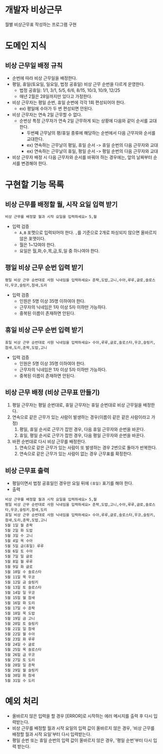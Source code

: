 # 개발자 비상근무

월별 비상근무표 작성하는 프로그램 구현

# 도메인 지식

## 비상 근무일 배정 규칙

- 순번에 따라 비상 근무일을 배정한다.
- 평일, 휴일(토요일, 일요일, 법정 공휴일) 비상 근무 순번을 다르게 운영한다.
    - 법정 공휴일: 1/1, 3/1, 5/5, 6/6, 8/15, 10/3, 10/9, 12/25
    - 매년 2월은 28일까지만 있다고 가정한다.
- 비상 근무자는 평일 순번, 휴일 순번에 각각 1회 편성되어야 한다.
    - ex) 평일에 수아가 두 번 편성되면 안된다.
- 비상 근무자는 연속 2일 근무할 수 없다.
    - 순번상 특정 근무자가 연속 2일 근무하게 되는 상황에 다음와 같이 순서를 교대한다.
        - 두번째 근무날의 평/휴일 종류에 해당하는 순번에서 다음 근무자와 순서를 교대한다.
        - ex) 연속하는 근무날이 평일, 휴일 순서 -> 휴일 순번의 다음 근무자와 교대
        - ex) 연속하는 근무날이 휴일, 평일 순서 -> 평일 순번의 다음 근무자와 교대
- 비상 근무자 배정 시 다음 근무자와 순서를 바꿔야 하는 경우에는, 앞의 날짜부터 순서를 변경해야 한다.

# 구현할 기능 목록

## 비상 근무를 배정할 월, 시작 요일 입력 받기

```
비상 근무를 배정할 월과 시작 요일을 입력하세요> 5,월
```

- 입력 검증
    - `A,B` 포맷으로 입력되어야 한다. `,`를 기준으로 2개로 파싱되지 않으면 올바르지 않은 포맷이다.
    - 월은 1~12여야 한다.
    - 요일은 월,화,수,목,금,토,일 중 하나여야 한다.

## 평일 비상 근무 순번 입력 받기

```
평일 비상 근무 순번대로 사원 닉네임을 입력하세요> 준팍,도밥,고니,수아,루루,글로,솔로스타,우코,슬링키,참새,도리
```

- 입력 검증
    - 인원은 5명 이상 35명 이하여야 한다.
    - 근무자의 닉네임은 1자 이상 5자 이하만 가능하다.
    - 중복된 이름이 존재하면 안된다.

## 휴일 비상 근무 순번 입력 받기

```
휴일 비상 근무 순번대로 사원 닉네임을 입력하세요> 수아,루루,글로,솔로스타,우코,슬링키,참새,도리,준팍,도밥,고니
```

- 입력 검증
    - 인원은 5명 이상 35명 이하여야 한다.
    - 근무자의 닉네임은 1자 이상 5자 이하만 가능하다.
    - 중복된 이름이 존재하면 안된다.

## 비상 근무 배정 (비상 근무표 만들기)

1. 평일 근무자는 평일 순번대로, 휴일 근무자는 휴일 순번대로 비상 근무일을 배정한다.
2. 연속으로 같은 근무가 있는 사람이 발생하는 경우(이름이 같은 같은 사람이라고 가정)
    1. 평일, 휴일 순서로 근무가 잡힌 경우, 다음 휴일 근무자와 순번을 바꾼다.
    2. 휴일, 평일 순서로 근무가 잡힌 경우, 다음 평일 근무자와 순번을 바꾼다.
3. 바뀐 순번대로 다시 비상 근무를 배정한다.
    1. 연속으로 같은 근무가 있는 사람이 또 발생하는 경우 2번으로 돌아가 반복한다.
    2. 연속으로 같은 근무가 있는 사람이 없는 경우 근무표를 확정한다.

## 비상 근무표 출력

- 평일이면서 법정 공휴일인 경우만 요일 뒤에 `(휴일)` 표기를 해야 한다.
- 출력

```
비상 근무를 배정할 월과 시작 요일을 입력하세요> 5,월
평일 비상 근무 순번대로 사원 닉네임을 입력하세요> 준팍,도밥,고니,수아,루루,글로,솔로스타,우코,슬링키,참새,도리
휴일 비상 근무 순번대로 사원 닉네임을 입력하세요> 수아,루루,글로,솔로스타,우코,슬링키,참새,도리,준팍,도밥,고니
5월 1일 월 준팍
5월 2일 화 도밥
5월 3일 수 고니
5월 4일 목 수아
5월 5일 금(휴일) 루루
5월 6일 토 수아
5월 7일 일 글로
5월 8일 월 루루
5월 9일 화 글로
5월 10일 수 솔로스타
5월 11일 목 우코
5월 12일 금 슬링키
5월 13일 토 솔로스타
5월 14일 일 우코
5월 15일 월 참새
5월 16일 화 도리
5월 17일 수 준팍
5월 18일 목 도밥
5월 19일 금 고니
5월 20일 토 슬링키
5월 21일 일 참새
5월 22일 월 수아
5월 23일 화 루루
5월 24일 수 글로
5월 25일 목 솔로스타
5월 26일 금 우코
5월 27일 토 도리
5월 28일 일 준팍
5월 29일 월 슬링키
5월 30일 화 참새
5월 31일 수 도리
```

# 예외 처리

- 올바르지 않은 입력을 할 경우 [ERROR]로 시작하는 에러 메시지를 출력 후 다시 입력받는다.
- 비상 근무를 배정할 월과 시작 요일의 입력 값이 올바르지 않은 경우, '비상 근무를 배정할 월과 시작 요일'부터 다시 입력받는다.
- 평일 순번 또는 휴일 순번의 입력 값이 올바르지 않은 경우, '평일 순번'부터 다시 입력 받는다.